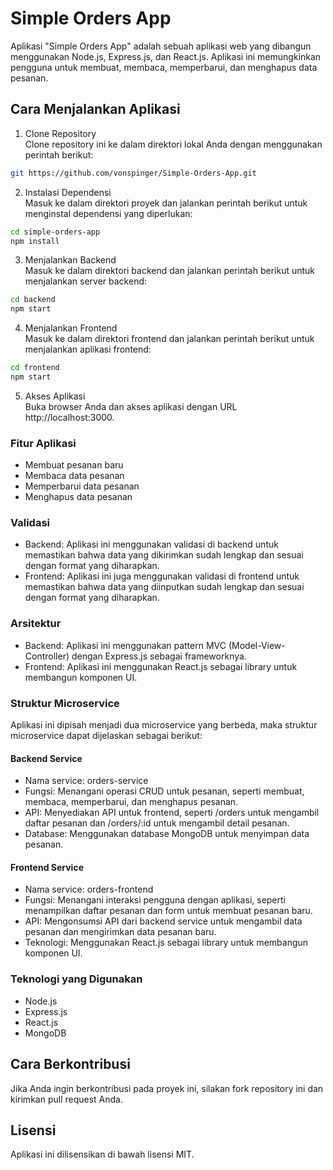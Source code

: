 # Simple Orders App

Aplikasi "Simple Orders App" adalah sebuah aplikasi web yang dibangun menggunakan Node.js, Express.js, dan React.js. Aplikasi ini memungkinkan pengguna untuk membuat, membaca, memperbarui, dan menghapus data pesanan.

## Cara Menjalankan Aplikasi

1. Clone Repository\
Clone repository ini ke dalam direktori lokal Anda dengan menggunakan perintah berikut:

```bash
git https://github.com/vonspinger/Simple-Orders-App.git
```

2. Instalasi Dependensi\
Masuk ke dalam direktori proyek dan jalankan perintah berikut untuk menginstal dependensi yang diperlukan:

```bash
cd simple-orders-app
npm install
```

3. Menjalankan Backend\
Masuk ke dalam direktori backend dan jalankan perintah berikut untuk menjalankan server backend:

```bash
cd backend
npm start
```

4. Menjalankan Frontend\
Masuk ke dalam direktori frontend dan jalankan perintah berikut untuk menjalankan aplikasi frontend:

```bash
cd frontend
npm start
```

5. Akses Aplikasi\
Buka browser Anda dan akses aplikasi dengan URL http://localhost:3000.

### Fitur Aplikasi

- Membuat pesanan baru
- Membaca data pesanan
- Memperbarui data pesanan
- Menghapus data pesanan

### Validasi

- Backend: Aplikasi ini menggunakan validasi di backend untuk memastikan bahwa data yang dikirimkan sudah lengkap dan sesuai dengan format yang diharapkan.
- Frontend: Aplikasi ini juga menggunakan validasi di frontend untuk memastikan bahwa data yang diinputkan sudah lengkap dan sesuai dengan format yang diharapkan.

### Arsitektur

- Backend: Aplikasi ini menggunakan pattern MVC (Model-View-Controller) dengan Express.js sebagai frameworknya.
- Frontend: Aplikasi ini menggunakan React.js sebagai library untuk membangun komponen UI.

### Struktur Microservice

Aplikasi ini dipisah menjadi dua microservice yang berbeda, maka struktur microservice dapat dijelaskan sebagai berikut:

#### Backend Service
- Nama service: orders-service
- Fungsi: Menangani operasi CRUD untuk pesanan, seperti membuat, membaca, memperbarui, dan menghapus pesanan.
- API: Menyediakan API untuk frontend, seperti /orders untuk mengambil daftar pesanan dan /orders/:id untuk mengambil detail pesanan.
- Database: Menggunakan database MongoDB untuk menyimpan data pesanan.

#### Frontend Service
- Nama service: orders-frontend
- Fungsi: Menangani interaksi pengguna dengan aplikasi, seperti menampilkan daftar pesanan dan form untuk membuat pesanan baru.
- API: Mengonsumsi API dari backend service untuk mengambil data pesanan dan mengirimkan data pesanan baru.
- Teknologi: Menggunakan React.js sebagai library untuk membangun komponen UI.

### Teknologi yang Digunakan

- Node.js
- Express.js
- React.js
- MongoDB

## Cara Berkontribusi

Jika Anda ingin berkontribusi pada proyek ini, silakan fork repository ini dan kirimkan pull request Anda.

## Lisensi

Aplikasi ini dilisensikan di bawah lisensi MIT.